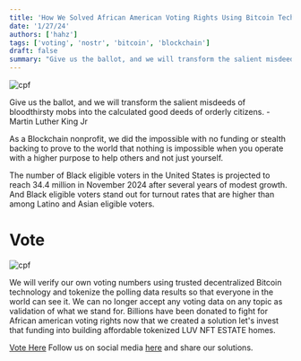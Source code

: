 ```yaml
---
title: 'How We Solved African American Voting Rights Using Bitcoin Technology'
date: '1/27/24'
authors: ['hahz']
tags: ['voting', 'nostr', 'bitcoin', 'blockchain']
draft: false
summary: "Give us the ballot, and we will transform the salient misdeeds of bloodthirsty mobs into the calculated good deeds of orderly citizens. - Martin Luther King Jr.'s"
---
```


![cpf](https://i.imgur.com/iDtvssW.jpeg)

Give us the ballot, and we will transform the salient misdeeds of bloodthirsty mobs into the calculated good deeds of orderly citizens. - Martin Luther King Jr

As a Blockchain nonprofit, we did the impossible with no funding or stealth backing to prove to the world that nothing is impossible when you operate with a higher purpose to help others and not just yourself.

The number of Black eligible voters in the United States is projected to reach 34.4 million in November 2024 after several years of modest growth. And Black eligible voters stand out for turnout rates that are higher than among Latino and Asian eligible voters.

# Vote

![cpf](https://media.giphy.com/media/v1.Y2lkPTc5MGI3NjExbzB2aTAwaTc3aGJlam80cjQ5MWRoc2xjbnh4bzhucmFpa3o1cXRhMCZlcD12MV9pbnRlcm5hbF9naWZfYnlfaWQmY3Q9Zw/11OQRFijlncwq4/giphy.gif)

We will verify our own voting numbers using trusted decentralized Bitcoin technology and tokenize the polling data results so that everyone in the world can see it. We can no longer accept any voting data on any topic as validation of what we stand for. Billions have been donated to fight for African american voting rights now that we created a solution let's invest that funding into building affordable tokenized LUV NFT ESTATE homes.

[Vote Here](https://vote.luvnft.com)
Follow us on social media [here](https://linktr.ee/luvnft) and share our solutions.
